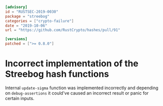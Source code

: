 ```toml
[advisory]
id = "RUSTSEC-2019-0030"
package = "streebog"
categories = ["crypto-failure"]
date = "2019-10-06"
url = "https://github.com/RustCrypto/hashes/pull/91"

[versions]
patched = [">= 0.8.0"]
```

# Incorrect implementation of the Streebog hash functions

Internal `update-sigma` function was implemented incorrectly and depending on
`debug-assertions` it could've caused an incorrect result or panic for certain
inputs.
